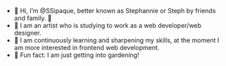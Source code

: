 - 👋 Hi, I’m @SSipaque, better known as Stephannie or Steph by friends and family. 💚
- 🎨 I am an artist who is studying to work as a web developer/web designer.
- 📓 I am continuously learning and sharpening my skills, at the moment I am more interested in frontend web development.
- 🌱 Fun fact: I am just getting into gardening! 

<!---
SSipaque/SSipaque is a ✨ special ✨ repository because its `README.md` (this file) appears on your GitHub profile.
You can click the Preview link to take a look at your changes.
--->

